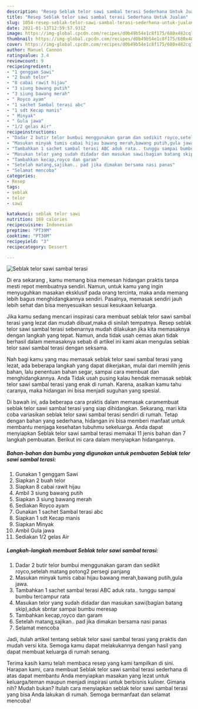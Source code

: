 ```yaml
---
description: "Resep Seblak telor sawi sambal terasi Sederhana Untuk Jualan"
title: "Resep Seblak telor sawi sambal terasi Sederhana Untuk Jualan"
slug: 1054-resep-seblak-telor-sawi-sambal-terasi-sederhana-untuk-jualan
date: 2021-01-13T12:59:57.931Z
image: https://img-global.cpcdn.com/recipes/d0b49b54e1c8f175/680x482cq70/seblak-telor-sawi-sambal-terasi-foto-resep-utama.jpg
thumbnail: https://img-global.cpcdn.com/recipes/d0b49b54e1c8f175/680x482cq70/seblak-telor-sawi-sambal-terasi-foto-resep-utama.jpg
cover: https://img-global.cpcdn.com/recipes/d0b49b54e1c8f175/680x482cq70/seblak-telor-sawi-sambal-terasi-foto-resep-utama.jpg
author: Manuel Cannon
ratingvalue: 3.4
reviewcount: 9
recipeingredient:
- "1 genggam Sawi"
- "2 buah telor"
- "8 cabai rawit hijau"
- "3 siung bawang putih"
- "3 siung bawang merah"
- " Royco ayam"
- "1 sachet Sambal terasi abc"
- "1 sdt Kecap manis"
- " Minyak"
- " Gula jawa"
- "1/2 gelas Air"
recipeinstructions:
- "Dadar 2 butir telor bumbui menggunakan garam dan sedikit royco,setelah matang potong2 persegi panjang"
- "Masukan minyak tumis cabai hijau bawang merah,bawang putih,gula jawa."
- "Tambahkan 1 sachet sambal terasi ABC aduk rata.. tunggu sampai bumbu tercampur rata"
- "Masukan telor yang sudah didadar dan masukan sawi(bagian batang skip),aduk sbntar sampai bumbu meresap"
- "Tambahkan kecap,royco dan garam"
- "Setelah matang,sajikan.. pad jika dimakan bersama nasi panas"
- "Selamat mencoba"
categories:
- Resep
tags:
- seblak
- telor
- sawi

katakunci: seblak telor sawi 
nutrition: 169 calories
recipecuisine: Indonesian
preptime: "PT39M"
cooktime: "PT30M"
recipeyield: "3"
recipecategory: Dessert

---
```



![Seblak telor sawi sambal terasi](https://img-global.cpcdn.com/recipes/d0b49b54e1c8f175/680x482cq70/seblak-telor-sawi-sambal-terasi-foto-resep-utama.jpg)

Di era  sekarang , kamu memang bisa memesan hidangan praktis tanpa mesti repot membuatnya sendiri. Namun, untuk kamu yang ingin menyuguhkan masakan eksklusif pada orang tercinta, maka anda memang lebih bagus menghidangkannya sendiri. Pasalnya, memasak sendiri jauh lebih sehat dan bisa menyesuaikan sesuai kesukaan keluarga.

Jika kamu sedang mencari inspirasi cara membuat seblak telor sawi sambal terasi yang lezat dan mudah dibuat,maka di sinilah tempatnya. Resep seblak telor sawi sambal terasi  sebenarnya mudah dilakukan jika kita memasaknya dengan langkah yang tepat. Namun, anda tidak usah cemas akan tidak berhasil dalam memasaknya 
sebab di artikel ini kami akan mengulas seblak telor sawi sambal terasi dengan seksama.  



Nah bagi kamu yang mau memasak seblak telor sawi sambal terasi yang lezat, ada beberapa langkah yang dapat dikerjakan, mulai dari memilih jenis bahan, lalu penentuan bahan segar, sampai cara membuat dan menghidangkannya. Anda Tidak usah pusing kalau hendak memasak seblak telor sawi sambal terasi yang enak di rumah. Karena, asalkan kamu  tahu caranya, maka hidangan ini bisa menjadi suguhan yang spesial.

Di bawah ini, ada beberapa cara praktis  dalam memasak caramembuat seblak telor sawi sambal terasi yang siap dihidangkan. Sekarang, mari kita coba variasikan seblak telor sawi sambal terasi sendiri di rumah. Tetap dengan bahan yang sederhana, hidangan ini bisa memberi manfaat untuk membantu menjaga kesehatan tubuhmu sekeluarga. Anda dapat menyiapkan Seblak telor sawi sambal terasi memakai 11 jenis bahan dan 7 langkah pembuatan. Berikut ini cara dalam menyiapkan hidangannya.

<!--inarticleads1-->

##### Bahan-bahan dan bumbu yang digunakan untuk pembuatan Seblak telor sawi sambal terasi:

1. Gunakan 1 genggam Sawi
1. Siapkan 2 buah telor
1. Siapkan 8 cabai rawit hijau
1. Ambil 3 siung bawang putih
1. Siapkan 3 siung bawang merah
1. Sediakan  Royco ayam
1. Gunakan 1 sachet Sambal terasi abc
1. Siapkan 1 sdt Kecap manis
1. Siapkan  Minyak
1. Ambil  Gula jawa
1. Sediakan 1/2 gelas Air




<!--inarticleads2-->

##### Langkah-langkah membuat Seblak telor sawi sambal terasi:

1. Dadar 2 butir telor bumbui menggunakan garam dan sedikit royco,setelah matang potong2 persegi panjang
1. Masukan minyak tumis cabai hijau bawang merah,bawang putih,gula jawa.
1. Tambahkan 1 sachet sambal terasi ABC aduk rata.. tunggu sampai bumbu tercampur rata
1. Masukan telor yang sudah didadar dan masukan sawi(bagian batang skip),aduk sbntar sampai bumbu meresap
1. Tambahkan kecap,royco dan garam
1. Setelah matang,sajikan.. pad jika dimakan bersama nasi panas
1. Selamat mencoba




Jadi, itulah artikel tentang  seblak telor sawi sambal terasi  yang praktis dan mudah versi kita. Semoga kamu dapat melakukannya dengan hasil yang dapat membuat keluarga di rumah senang. 

Terima kasih kamu telah membaca resep yang kami tampilkan di sini. Harapan kami, cara membuat  Seblak telor sawi sambal terasi sederhana di atas dapat membantu Anda menyiapkan masakan yang lezat untuk keluarga/teman maupun menjadi inspirasi untuk berbisnis kuliner. Gimana nih? Mudah bukan? Itulah cara menyiapkan seblak telor sawi sambal terasi yang bisa Anda lakukan di rumah. Semoga bermanfaat dan selamat mencoba!

